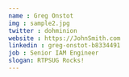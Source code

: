 ```yaml
---
name : Greg Onstot
img : sample2.jpg
twitter : dohminion
website : https://JohnSmith.com
linkedin : greg-onstot-b8334491
job : Senior IAM Engineer
slogan: RTPSUG Rocks!
---
```


